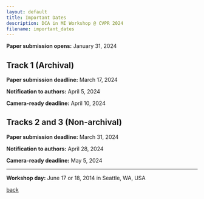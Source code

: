 ```yaml
---
layout: default
title: Important Dates
description: DCA in MI Workshop @ CVPR 2024
filename: important_dates
---
```


**Paper submission opens:** January 31, 2024

## Track 1 (Archival)

**Paper submission deadline:** March 17, 2024

**Notification to authors:** April 5, 2024

**Camera-ready deadline:** April 10, 2024

## Tracks 2 and 3 (Non-archival)

**Paper submission deadline:** March 31, 2024

**Notification to authors:** April 28, 2024

**Camera-ready deadline:** May 5, 2024

---

**Workshop day:** June 17 or 18, 2014 in Seattle, WA, USA


[back](./)
